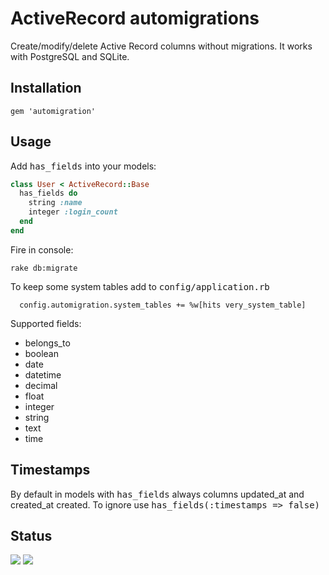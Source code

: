 # ActiveRecord automigrations

Create/modify/delete Active Record columns without migrations.
It works with PostgreSQL and SQLite.

## Installation

```
gem 'automigration'
```

## Usage

Add <tt>has_fields</tt> into your models:

``` ruby
class User < ActiveRecord::Base
  has_fields do
    string :name
    integer :login_count
  end
end
```

Fire in console:

```
rake db:migrate
```

To keep some system tables add to <tt>config/application.rb</tt>

```
  config.automigration.system_tables += %w[hits very_system_table]
```

Supported fields:

* belongs_to
* boolean
* date
* datetime
* decimal
* float
* integer
* string
* text
* time

## Timestamps

By default in models with <tt>has_fields</tt> always columns updated_at and created_at created. To ignore 
use <tt>has_fields(:timestamps => false)</tt>

## Status

[<img src="https://secure.travis-ci.org/boshie/automigration.png"/>](http://travis-ci.org/boshie/automigration)
[<img src="https://gemnasium.com/boshie/automigration.png"/>](http://gemnasium.com/boshie/automigration)
